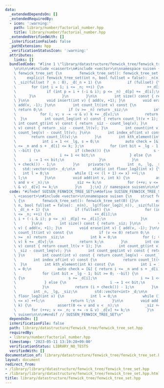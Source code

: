 ```yaml
---
data:
  _extendedDependsOn: []
  _extendedRequiredBy:
  - icon: ':warning:'
    path: library/number/factorial_number.hpp
    title: library/number/factorial_number.hpp
  _extendedVerifiedWith: []
  _isVerificationFailed: false
  _pathExtension: hpp
  _verificationStatusIcon: ':warning:'
  attributes:
    links: []
  bundledCode: "#line 1 \"library/datastructure/fenwick_tree/fenwick_tree_set.hpp\"\
    \n\n\n\n#include <cassert>\n#include <vector>\n\nnamespace suisen {\n    struct\
    \ fenwick_tree_set {\n        fenwick_tree_set(): fenwick_tree_set(0) {}\n   \
    \     explicit fenwick_tree_set(int n, bool fullset = false): _n(n), _lg(floor_log2(_n)),\
    \ _siz(fullset ? _n : 0), _d(_n + 1) {\n            if (fullset) {\n         \
    \       for (int i = 1; i <= _n; ++i) {\n                    ++_d[i];\n      \
    \              if (int p = i + (-i & i); p <= _n) _d[p] += _d[i];\n          \
    \      }\n            }\n        }\n\n        int size() const { return _siz;\
    \ }\n\n        void insert(int v) { add(v, +1); }\n        void erase(int v) {\
    \ add(v, -1); }\n\n        int count_lt(int v) const {\n            if (v <= 0)\
    \ return 0;\n            if (v >= _n) return _siz;\n            int k = 0;\n \
    \           for (; v; v -= -v & v) k += _d[v];\n            return k;\n      \
    \  }\n        int count_leq(int v) const { return count_lt(v + 1); }\n       \
    \ int count_gt(int v) const { return _siz - count_leq(v); }\n        int count_geq(int\
    \ v) const { return _siz - count_lt(v); }\n        int count(int v) const { return\
    \ count_leq(v) - count_lt(v); }\n\n        int index_of(int v) const {\n     \
    \       return count_lt(v);\n        }\n        int kth_element(int k) const {\n\
    \            int i = 1 << _lg, s = 0;\n            auto check = [&] { return i\
    \ <= _n and s + _d[i] <= k; };\n            for (int bit = _lg - 1; bit >= 0;\
    \ --bit) {\n                if (check()) {\n                    s += _d[i];\n\
    \                    i += 1 << bit;\n                } else {\n              \
    \      i -= 1 << bit;\n                }\n            }\n            return (i\
    \ + check()) - 1;\n        }\n    private:\n        int _n, _lg, _siz;\n     \
    \   std::vector<int> _d;\n\n        static int floor_log2(int x) {\n         \
    \   int l = 0;\n            while (1 << (l + 1) <= x) ++l;\n            return\
    \ l;\n        }\n\n        void add(int v, int k) {\n            assert(0 <= v\
    \ and v < _n);\n            _siz += k;\n            for (++v; v <= _n; v += -v\
    \ & v) _d[v] += k;\n        }\n    };\n} // namespace suisen\n\n\n\n"
  code: "#ifndef SUISEN_FENWICK_TREE_SET\n#define SUISEN_FENWICK_TREE_SET\n\n#include\
    \ <cassert>\n#include <vector>\n\nnamespace suisen {\n    struct fenwick_tree_set\
    \ {\n        fenwick_tree_set(): fenwick_tree_set(0) {}\n        explicit fenwick_tree_set(int\
    \ n, bool fullset = false): _n(n), _lg(floor_log2(_n)), _siz(fullset ? _n : 0),\
    \ _d(_n + 1) {\n            if (fullset) {\n                for (int i = 1; i\
    \ <= _n; ++i) {\n                    ++_d[i];\n                    if (int p =\
    \ i + (-i & i); p <= _n) _d[p] += _d[i];\n                }\n            }\n \
    \       }\n\n        int size() const { return _siz; }\n\n        void insert(int\
    \ v) { add(v, +1); }\n        void erase(int v) { add(v, -1); }\n\n        int\
    \ count_lt(int v) const {\n            if (v <= 0) return 0;\n            if (v\
    \ >= _n) return _siz;\n            int k = 0;\n            for (; v; v -= -v &\
    \ v) k += _d[v];\n            return k;\n        }\n        int count_leq(int\
    \ v) const { return count_lt(v + 1); }\n        int count_gt(int v) const { return\
    \ _siz - count_leq(v); }\n        int count_geq(int v) const { return _siz - count_lt(v);\
    \ }\n        int count(int v) const { return count_leq(v) - count_lt(v); }\n\n\
    \        int index_of(int v) const {\n            return count_lt(v);\n      \
    \  }\n        int kth_element(int k) const {\n            int i = 1 << _lg, s\
    \ = 0;\n            auto check = [&] { return i <= _n and s + _d[i] <= k; };\n\
    \            for (int bit = _lg - 1; bit >= 0; --bit) {\n                if (check())\
    \ {\n                    s += _d[i];\n                    i += 1 << bit;\n   \
    \             } else {\n                    i -= 1 << bit;\n                }\n\
    \            }\n            return (i + check()) - 1;\n        }\n    private:\n\
    \        int _n, _lg, _siz;\n        std::vector<int> _d;\n\n        static int\
    \ floor_log2(int x) {\n            int l = 0;\n            while (1 << (l + 1)\
    \ <= x) ++l;\n            return l;\n        }\n\n        void add(int v, int\
    \ k) {\n            assert(0 <= v and v < _n);\n            _siz += k;\n     \
    \       for (++v; v <= _n; v += -v & v) _d[v] += k;\n        }\n    };\n} // namespace\
    \ suisen\n\n\n#endif // SUISEN_FENWICK_TREE_SET\n"
  dependsOn: []
  isVerificationFile: false
  path: library/datastructure/fenwick_tree/fenwick_tree_set.hpp
  requiredBy:
  - library/number/factorial_number.hpp
  timestamp: '2023-05-11 13:19:28+09:00'
  verificationStatus: LIBRARY_NO_TESTS
  verifiedWith: []
documentation_of: library/datastructure/fenwick_tree/fenwick_tree_set.hpp
layout: document
redirect_from:
- /library/library/datastructure/fenwick_tree/fenwick_tree_set.hpp
- /library/library/datastructure/fenwick_tree/fenwick_tree_set.hpp.html
title: library/datastructure/fenwick_tree/fenwick_tree_set.hpp
---
```

